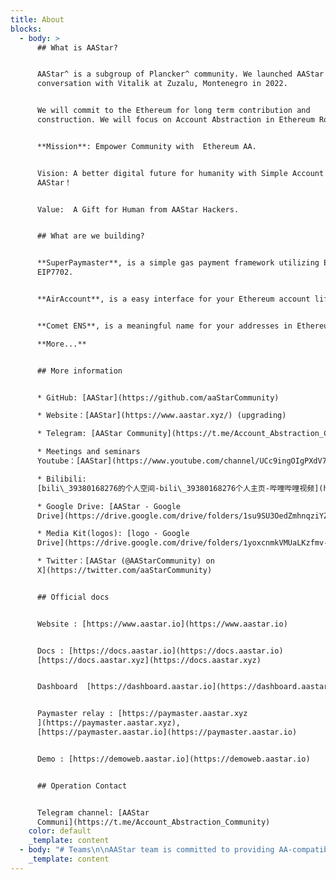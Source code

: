 ```yaml
---
title: About
blocks:
  - body: >
      ## What is AAStar?


      AAStar^ is a subgroup of Plancker^ community. We launched AAStar after a
      conversation with Vitalik at Zuzalu, Montenegro in 2022.


      We will commit to the Ethereum for long term contribution and
      construction. We will focus on Account Abstraction in Ethereum Roadmap.


      **Mission**: Empower Community with  Ethereum AA.


      Vision: A better digital future for humanity with Simple Account by
      AAStar！


      Value:  A Gift for Human from AAStar Hackers.


      ## What are we building?


      **SuperPaymaster**, is a simple gas payment framework utilizing ERC4337 and
      EIP7702.


      **AirAccount**, is a easy interface for your Ethereum account life cycle.


      **Comet ENS**, is a meaningful name for your addresses in Ethereum.

      **More...**


      ## More information


      * GitHub: [AAStar](https://github.com/aaStarCommunity)

      * Website：[AAStar](https://www.aastar.xyz/) (upgrading)

      * Telegram: [AAStar Community](https://t.me/Account_Abstraction_Community)

      * Meetings and seminars
      Youtube：[AAStar](https://www.youtube.com/channel/UCc9ingOIgPXdV7UyCMEsoEg)

      * Bilibili:
      [bili\_39380168276的个人空间-bili\_39380168276个人主页-哔哩哔哩视频](https://space.bilibili.com/3546672630074343/)

      * Google Drive: [AAStar - Google
      Drive](https://drive.google.com/drive/folders/1su9SU3OedZmhnqziYZK8o7e_Cyr7MCBt?usp=sharing)

      * Media Kit(logos): [logo - Google
      Drive](https://drive.google.com/drive/folders/1yoxcnmkVMUaLKzfmv-YRv_QucEu7Dh9X?usp=sharing)

      * Twitter：[AAStar (@AAStarCommunity) on
      X](https://twitter.com/aaStarCommunity)


      ## Official docs


      Website : [https://www.aastar.io](https://www.aastar.io)


      Docs : [https://docs.aastar.io](https://docs.aastar.io)  
      [https://docs.aastar.xyz](https://docs.aastar.xyz)


      Dashboard  [https://dashboard.aastar.io](https://dashboard.aastar.io)


      Paymaster relay : [https://paymaster.aastar.xyz
      ](https://paymaster.aastar.xyz),
      [https://paymaster.aastar.io](https://paymaster.aastar.io)


      Demo : [https://demoweb.aastar.io](https://demoweb.aastar.io)


      ## Operation Contact


      Telegram channel: [AAStar
      Communi](https://t.me/Account_Abstraction_Community)
    color: default
    _template: content
  - body: "# Teams\n\nAAStar team is committed to providing AA-compatible public goods components for Ethereum. \n\nWe are trying to answer this question: How can we improve Ethereum accounts to make mass adoption possible?\n\nNotion team profile: [https://www.notion.so/planckerdao/Team-Profile-2dc80086797a4ed9ab940e922b133720](https://www.notion.so/planckerdao/Team-Profile-2dc80086797a4ed9ab940e922b133720)\n\nGitHub teams: [https://github.com/orgs/AAStarCommunity/people](https://github.com/orgs/AAStarCommunity/people)\n\nSome research articles: \U0001F3E9[Research list](https://www.notion.so/planckerdao/Research-list-57cd0b8612ad42a3870f157017cfb15d \"Research\") \U0001F4DD[AAStar Working Docs ](https://www.notion.so/planckerdao/AAStar-Working-Docs-e8c9419d8b6b4e38a6022e52b8e1a9b4 \"AAStar Working Docs\")\n"
    _template: content
---
```


